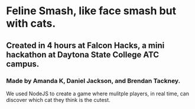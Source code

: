 # Feline Smash, like face smash but with cats.
## Created in 4 hours at Falcon Hacks, a mini hackathon at Daytona State College ATC campus.
### Made by Amanda K, Daniel Jackson, and Brendan Tackney.

We used NodeJS to create a  game where mulitple players, in real time, can discover which cat they think is the cutest.




